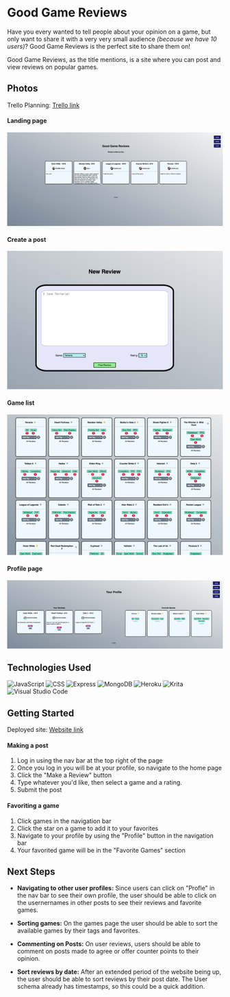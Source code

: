 # Good Game Reviews
Have you every wanted to tell people about your opinion on a game, but only want to share it with a very very small audience _(because we have 10 users)_? Good Game Reviews is the perfect site to share them on!

Good Game Reviews, as the title mentions, is a site where you can post and view reviews on popular games.



## Photos

Trello Planning: [Trello link](https://trello.com/b/bgOTgdGp/project-2)

#### Landing page
![Landing page](public/images/Readme-photos/main-page.png)

#### Create a post
![Post creation page](public/images/Readme-photos/create-review.png)

#### Game list
![Game list](public/images/Readme-photos/games-list.png)

#### Profile page
![Profile page](public/images/Readme-photos/profile-page.png)



## Technologies Used
![JavaScript](https://img.shields.io/badge/JavaScript-F7DF1E?style=for-the-badge&logo=javascript&logoColor=black)
![CSS](https://img.shields.io/badge/CSS3-1572B6?style=for-the-badge&logo=css3&logoColor=white)
![Express](https://img.shields.io/badge/Express.js-404D59?style=for-the-badge)
![MongoDB](https://img.shields.io/badge/MongoDB-4EA94B?style=for-the-badge&logo=mongodb&logoColor=white)
![Heroku](https://img.shields.io/badge/Heroku-430098?style=for-the-badge&logo=heroku&logoColor=white)
![Krita](https://img.shields.io/badge/Krita-203759?style=for-the-badge&logo=krita&logoColor=EEF37B)
![Visual Studio Code](https://img.shields.io/badge/Visual_Studio-5C2D91?style=for-the-badge&logo=visual%20studio&logoColor=white)



## Getting Started

Deployed site: [Website link](https://good-game-reviews-096487dcaa4f.herokuapp.com/)

#### Making a post

1. Log in using the nav bar at the top right of the page
2. Once you log in you will be at your profile, so navigate to the home page
3. Click the "Make a Review" button
4. Type whatever you'd like, then select a game and a rating.
5. Submit the post

#### Favoriting a game

1. Click games in the navigation bar
2. Click the star on a game to add it to your favorites
3. Navigate to your profile by using the "Profile" button in the navigation bar
4. Your favorited game will be in the "Favorite Games" section



## Next Steps

- **Navigating to other user profiles:** Since users can click on "Profle" in the nav bar to see their own profile, the user should be able to click on the usernernames in other posts to see their reviews and favorite games.

- **Sorting games:** On the games page the user should be able to sort the available games by their tags and favorites.

- **Commenting on Posts:** On user reviews, users should be able to comment on posts made to agree or offer counter points to their opinion.

- **Sort reviews by date:** After an extended period of the website being up, the user should be able to sort reviews by their post date. The User schema already has timestamps, so this could be a quick addition.